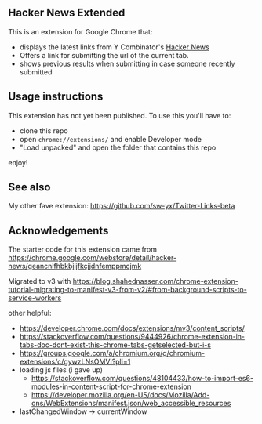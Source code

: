 ## Hacker News Extended


This is an extension for Google Chrome that:

- displays the latest links from Y Combinator's [Hacker News](https://news.ycombinator.com)
- Offers a link for submitting the url of the current tab.
- shows previous results when submitting in case someone recently submitted

## Usage instructions

This extension has not yet been published. To use this you'll have to:

- clone this repo
- open `chrome://extensions/` and enable Developer mode
- "Load unpacked" and open the folder that contains this repo

enjoy!

## See also

My other fave extension: https://github.com/sw-yx/Twitter-Links-beta

## Acknowledgements

The starter code for this extension came from https://chrome.google.com/webstore/detail/hacker-news/geancnifhbkbjijfkcjjdnfemppmcjmk

Migrated to v3 with https://blog.shahednasser.com/chrome-extension-tutorial-migrating-to-manifest-v3-from-v2/#from-background-scripts-to-service-workers

other helpful:

- https://developer.chrome.com/docs/extensions/mv3/content_scripts/
- https://stackoverflow.com/questions/9444926/chrome-extension-in-tabs-doc-dont-exist-this-chrome-tabs-getselected-but-i-s
- https://groups.google.com/a/chromium.org/g/chromium-extensions/c/gywzLNsOMVI?pli=1
- loading js files (i gave up)
  - https://stackoverflow.com/questions/48104433/how-to-import-es6-modules-in-content-script-for-chrome-extension
  - https://developer.mozilla.org/en-US/docs/Mozilla/Add-ons/WebExtensions/manifest.json/web_accessible_resources
- lastChangedWindow -> currentWindow